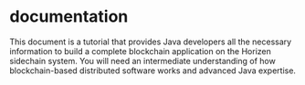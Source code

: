 # documentation
 
This document is a tutorial that provides Java developers all the necessary information to build a complete blockchain application on the Horizen sidechain system. You will need an intermediate understanding of how blockchain-based distributed software works and advanced Java expertise. 

